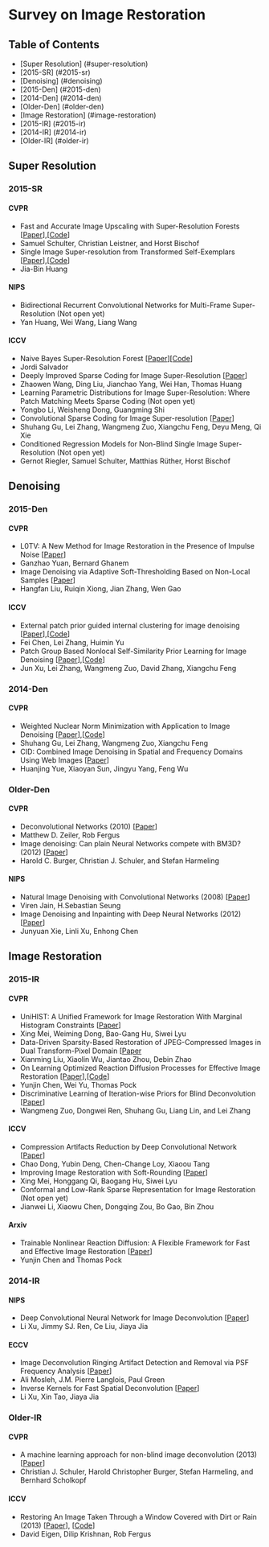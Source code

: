 # Survey on Image Restoration

## Table of Contents
 - [Super Resolution] (#super-resolution)
  - [2015-SR] (#2015-sr)
 - [Denoising] (#denoising)
  - [2015-Den] (#2015-den)
  - [2014-Den] (#2014-den)
  - [Older-Den] (#older-den)
 - [Image Restoration] (#image-restoration)
  - [2015-IR] (#2015-ir)
  - [2014-IR] (#2014-ir)
  - [Older-IR] (#older-ir)
  
## Super Resolution
### 2015-SR

#### CVPR
* Fast and Accurate Image Upscaling with Super-Resolution Forests [[Paper](http://lrs.icg.tugraz.at/pubs/schulter_cvpr_2015.pdf)],[[Code](http://lrs.icg.tugraz.at/downloads/srf_cvpr15_public_v1.00.zip)]
 * Samuel Schulter, Christian Leistner, and Horst Bischof
* Single Image Super-resolution from Transformed Self-Exemplars [[Paper](https://uofi.box.com/shared/static/8llt4ijgc39n3t7ftllx7fpaaqi3yau0.pdf)],[[Code](https://github.com/jbhuang0604/SelfExSR)]
 * Jia-Bin Huang

#### NIPS
* Bidirectional Recurrent Convolutional Networks for Multi-Frame Super-Resolution (Not open yet)
 * Yan Huang, Wei Wang, Liang Wang
 
#### ICCV
* Naive Bayes Super-Resolution Forest [[Paper](https://www.google.com/url?sa=t&rct=j&q=&esrc=s&source=web&cd=2&cad=rja&uact=8&ved=0CCMQFjABahUKEwio07HksbrIAhWkG6YKHbb-CXI&url=https%3A%2F%2Ftechnicolor-my.sharepoint.com%2Fpersonal%2Fjordi_salvador_technicolor_com%2F_layouts%2F15%2Fdownload.aspx%3Fguestaccesstoken%3D2z88Le9arMQ7tcGGYApHmdM9Pet2AqqoxMBDcu6eRbc%253D%26docid%3D0e7f0b9ed1d0f4497829ae6b2b0deeec3&usg=AFQjCNFjWQLm7-sFwGVzXTmrdLDTOMGOdg&sig2=eGsyk4TjnhNLkhl0KmiElQ)][[Code](https://technicolor-my.sharepoint.com/personal/jordi_salvador_technicolor_com/_layouts/15/guestaccess.aspx?guestaccesstoken=AT6knU71cgetmjc%2b8hkJvnW2OgINkGOpmTcAV1poCyQ%3d&docid=071963e9747864962ab2006eaaa1479b7)]
 * Jordi Salvador
* Deeply Improved Sparse Coding for Image Super-Resolution [[Paper](http://arxiv.org/pdf/1507.08905v3)]
 * Zhaowen Wang, Ding Liu, Jianchao Yang, Wei Han, Thomas Huang
* Learning Parametric Distributions for Image Super-Resolution: Where Patch Matching Meets Sparse Coding (Not open yet)
 * Yongbo Li, Weisheng Dong, Guangming Shi
* Convolutional Sparse Coding for Image Super-resolution [[Paper](https://www.google.com/url?sa=t&rct=j&q=&esrc=s&source=web&cd=6&cad=rja&uact=8&ved=0CE4QFjAFahUKEwjlkYS6srrIAhXCF6YKHXj1Bg4&url=http%3A%2F%2Fwww4.comp.polyu.edu.hk%2F~cslzhang%2Fpaper%2FCSC_SR.pdf&usg=AFQjCNEisR8SEO4xyqxRPTEcrCGB9ONhCQ&sig2=Ev1SBGHgBsUhW2ZOOp2k0A)]
 * Shuhang Gu, Lei Zhang, Wangmeng Zuo, Xiangchu Feng, Deyu Meng, Qi Xie
* Conditioned Regression Models for Non-Blind Single Image Super-Resolution (Not open yet)
 * Gernot Riegler, Samuel Schulter, Matthias Rüther, Horst Bischof

## Denoising
### 2015-Den

#### CVPR
* L0TV: A New Method for Image Restoration in the Presence of Impulse Noise [[Paper](http://www.cv-foundation.org/openaccess/content_cvpr_2015/papers/Yuan_L0TV_A_New_2015_CVPR_paper.pdf)]
 * Ganzhao Yuan, Bernard Ghanem
* Image Denoising via Adaptive Soft-Thresholding Based on Non-Local Samples [[Paper](http://www.cv-foundation.org/openaccess/content_cvpr_2015/papers/Liu_Image_Denoising_via_2015_CVPR_paper.pdf)]
 * Hangfan Liu, Ruiqin Xiong, Jian Zhang, Wen Gao
 
#### ICCV
* External patch prior guided internal clustering for image denoising [[Paper](http://www4.comp.polyu.edu.hk/~cslzhang/paper/PCLR.pdf)],[[Code](http://www4.comp.polyu.edu.hk/~cslzhang/code/PCLR.zip)]
 * Fei Chen, Lei Zhang, Huimin Yu
* Patch Group Based Nonlocal Self-Similarity Prior Learning for Image Denoising [[Paper](http://www4.comp.polyu.edu.hk/~cslzhang/paper/PGPD.pdf)],[[Code](http://www4.comp.polyu.edu.hk/~cslzhang/code/PGPD.zip)]
 * Jun Xu, Lei Zhang, Wangmeng Zuo, David Zhang, Xiangchu Feng

### 2014-Den

#### CVPR
* Weighted Nuclear Norm Minimization with Application to Image Denoising [[Paper](http://www4.comp.polyu.edu.hk/~cslzhang/paper/WNNM.pdf)],[[Code](http://www4.comp.polyu.edu.hk/~cslzhang/code/WNNM_code.zip)]
 * Shuhang Gu, Lei Zhang, Wangmeng Zuo, Xiangchu Feng
* CID: Combined Image Denoising in Spatial and Frequency Domains Using Web Images [[Paper](http://www.cv-foundation.org/openaccess/content_cvpr_2014/papers/Yue_CID_Combined_Image_2014_CVPR_paper.pdf)]
 * Huanjing Yue, Xiaoyan Sun, Jingyu Yang, Feng Wu
 
###  Older-Den

#### CVPR
* Deconvolutional Networks (2010) [[Paper](http://www.matthewzeiler.com/pubs/cvpr2010/cvpr2010.pdf)]
 * Matthew D. Zeiler, Rob Fergus
* Image denoising: Can plain Neural Networks compete with BM3D? (2012) [[Paper](http://webdav.tuebingen.mpg.de/pixel/files/neural_denoising/paper.pdf)]
 * Harold C. Burger, Christian J. Schuler, and Stefan Harmeling
 
#### NIPS
* Natural Image Denoising with Convolutional Networks (2008) [[Paper](http://papers.nips.cc/paper/3506-natural-image-denoising-with-convolutional-networks.pdf)]
 * Viren Jain, H.Sebastian Seung
* Image Denoising and Inpainting with Deep Neural Networks (2012) [[Paper](http://papers.nips.cc/paper/4686-image-denoising-and-inpainting-with-deep-neural-networks.pdf)]
 * Junyuan Xie, Linli Xu, Enhong Chen
 
## Image Restoration

### 2015-IR

#### CVPR
* UniHIST: A Unified Framework for Image Restoration With Marginal Histogram Constraints [[Paper](http://www.cv-foundation.org/openaccess/content_cvpr_2015/papers/Mei_UniHIST_A_Unified_2015_CVPR_paper.pdf)]
 * Xing Mei, Weiming Dong, Bao-Gang Hu, Siwei Lyu
* Data-Driven Sparsity-Based Restoration of JPEG-Compressed Images in Dual Transform-Pixel Domain [[Paper](http://www.cv-foundation.org/openaccess/content_cvpr_2015/papers/Liu_Data-Driven_Sparsity-Based_Restoration_2015_CVPR_paper.pdf)
 * Xianming Liu, Xiaolin Wu, Jiantao Zhou, Debin Zhao
* On Learning Optimized Reaction Diffusion Processes for Effective Image Restoration [[Paper](http://www.cv-foundation.org/openaccess/content_cvpr_2015/papers/Chen_On_Learning_Optimized_2015_CVPR_paper.pdf)],[[Code](http://gpu4vision.icg.tugraz.at/index.php?expand=c,c,c,c,c,c,c,c,c,c,c,c,c,c,c,c,c,c,c,c,c,c,c,c,c,c,c,c,c,c,c,c,c,c,c,c,c,c,c,c,c,c,c,c,c,c,c,c,c,c,c,c,c,c,c,c,c,c,c,c,c,c,c,c,c,c,c,c,c,c,c,c,c,c,c,c,c,c,c,c,c,c,c,c,c,c,c,c,c&content=Cat_0&id=94&field=Bin1#pub94)]
 * Yunjin Chen, Wei Yu, Thomas Pock
* Discriminative Learning of Iteration-wise Priors for Blind Deconvolution [[Paper](http://www4.comp.polyu.edu.hk/~cslzhang/paper/CVPR15.pdf)]
 * Wangmeng Zuo, Dongwei Ren, Shuhang Gu, Liang Lin, and Lei Zhang

#### ICCV
* Compression Artifacts Reduction by Deep Convolutional Network [[Paper](http://arxiv.org/pdf/1504.06993v1.pdf)]
 * Chao Dong, Yubin Deng, Chen-Change Loy, Xiaoou Tang
* Improving Image Restoration with Soft-Rounding [[Paper](http://arxiv.org/pdf/1508.05046v1.pdf)]
 * Xing Mei, Honggang Qi, Baogang Hu, Siwei Lyu
* Conformal and Low-Rank Sparse Representation for Image Restoration (Not open yet)
 * Jianwei Li, Xiaowu Chen, Dongqing Zou, Bo Gao, Bin Zhou

#### Arxiv
* Trainable Nonlinear Reaction Diffusion: A Flexible Framework for Fast and Effective Image Restoration [[Paper](http://arxiv.org/pdf/1508.02848.pdf)]
 * Yunjin Chen and Thomas Pock

### 2014-IR

#### NIPS
* Deep Convolutional Neural Network for Image Deconvolution [[Paper](http://papers.nips.cc/paper/5485-deep-convolutional-neural-network-for-image-deconvolution.pdf)]
 * Li Xu, Jimmy SJ. Ren, Ce Liu, Jiaya Jia

#### ECCV
* Image Deconvolution Ringing Artifact Detection and Removal via PSF Frequency Analysis [[Paper](http://www.groupes.polymtl.ca/amosleh/papers/ECCV14.pdf)]
 * Ali Mosleh, J.M. Pierre Langlois, Paul Green
* Inverse Kernels for Fast Spatial Deconvolution [[Paper](http://www.cse.cuhk.edu.hk/leojia/papers/inversekernel_eccv14.pdf)]
 *  Li Xu, Xin Tao, Jiaya Jia

### Older-IR

#### CVPR
* A machine learning approach for non-blind image deconvolution (2013) [[Paper](http://www.cv-foundation.org/openaccess/content_cvpr_2013/papers/Schuler_A_Machine_Learning_2013_CVPR_paper.pdf)]
 * Christian J. Schuler, Harold Christopher Burger, Stefan Harmeling, and Bernhard Scholkopf

#### ICCV
* Restoring An Image Taken Through a Window Covered with Dirt or Rain (2013) [[Paper](http://www.cs.nyu.edu/~deigen/rain/restore-iccv13.pdf)], [[Code](http://www.cs.nyu.edu/~deigen/rain/restore-dirt-rain.tgz)]
 * David Eigen, Dilip Krishnan, Rob Fergus







 




 



